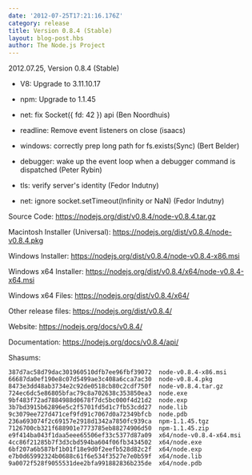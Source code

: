 ```yaml
---
date: '2012-07-25T17:21:16.176Z'
category: release
title: Version 0.8.4 (Stable)
layout: blog-post.hbs
author: The Node.js Project
---
```


2012.07.25, Version 0.8.4 (Stable)

- V8: Upgrade to 3.11.10.17

- npm: Upgrade to 1.1.45

- net: fix Socket({ fd: 42 }) api (Ben Noordhuis)

- readline: Remove event listeners on close (isaacs)

- windows: correctly prep long path for fs.exists(Sync) (Bert Belder)

- debugger: wake up the event loop when a debugger command is dispatched (Peter Rybin)

- tls: verify server's identity (Fedor Indutny)

- net: ignore socket.setTimeout(Infinity or NaN) (Fedor Indutny)

Source Code: https://nodejs.org/dist/v0.8.4/node-v0.8.4.tar.gz

Macintosh Installer (Universal): https://nodejs.org/dist/v0.8.4/node-v0.8.4.pkg

Windows Installer: https://nodejs.org/dist/v0.8.4/node-v0.8.4-x86.msi

Windows x64 Installer: https://nodejs.org/dist/v0.8.4/x64/node-v0.8.4-x64.msi

Windows x64 Files: https://nodejs.org/dist/v0.8.4/x64/

Other release files: https://nodejs.org/dist/v0.8.4/

Website: https://nodejs.org/docs/v0.8.4/

Documentation: https://nodejs.org/docs/v0.8.4/api/

Shasums:

```
387d7ac58d79dac301960510dfb7ee96fbf39072  node-v0.8.4-x86.msi
66687da0ef190e8c07d5499ae3c408a6cca7ac30  node-v0.8.4.pkg
8473e3dd48ab3734e2c92de0518cb80c2cdf750f  node-v0.8.4.tar.gz
724ec6dc5e86805bfac79c8a702638c353850ea3  node.exe
9bf483f72ad7884988d0678f7dc5bc000f4d21d2  node.exp
3b7bd3915b62896e5c2f5701fd5d1c7fb53cdd27  node.lib
9c3079ee727d471cef9fd91c7067d0a72349bfcb  node.pdb
236a693074f2c69157e2918d1342a7850fc939ca  npm-1.1.45.tgz
7126700cb321f688901e7773785eb88274906d50  npm-1.1.45.zip
e9f414ba043f1daa5eee65506ef33c5377d87a09  x64/node-v0.8.4-x64.msi
4cc86f21285b7f3d3cbd594ba604f06fb3434502  x64/node.exe
6bf207a6b587bf1b01f18e9d0f2eefb528d82c2f  x64/node.exp
e7b0d65992324b0688c61f6e534f3527e7e0b59f  x64/node.lib
9a0072f528f9055531dee2bfa991882836b235de  x64/node.pdb
```
